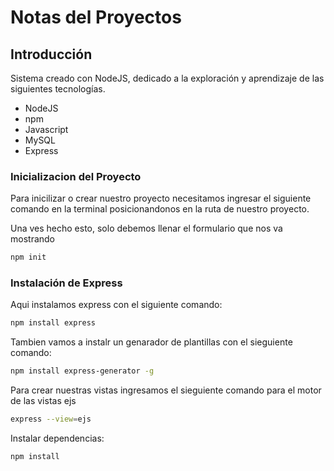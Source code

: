 # Notas del Proyectos

## Introducción

Sistema creado con NodeJS, dedicado a la exploración y aprendizaje de las siguientes tecnologías.

- NodeJS
- npm
- Javascript
- MySQL
- Express

### Inicializacion del Proyecto

Para inicilizar o crear nuestro proyecto necesitamos ingresar el siguiente comando en la terminal posicionandonos en la ruta de nuestro proyecto.

Una ves hecho esto, solo debemos llenar el formulario que nos va mostrando

```bash
npm init
```

### Instalación de Express

Aqui instalamos express con el siguiente comando:

```bash
npm install express
```

Tambien vamos a instalr un genarador de plantillas con el sieguiente comando:

```bash
npm install express-generator -g
```

Para crear nuestras vistas ingresamos el sieguiente comando para el motor de las vistas ejs

```bash
express --view=ejs
```

Instalar dependencias:

```bash
npm install
```
